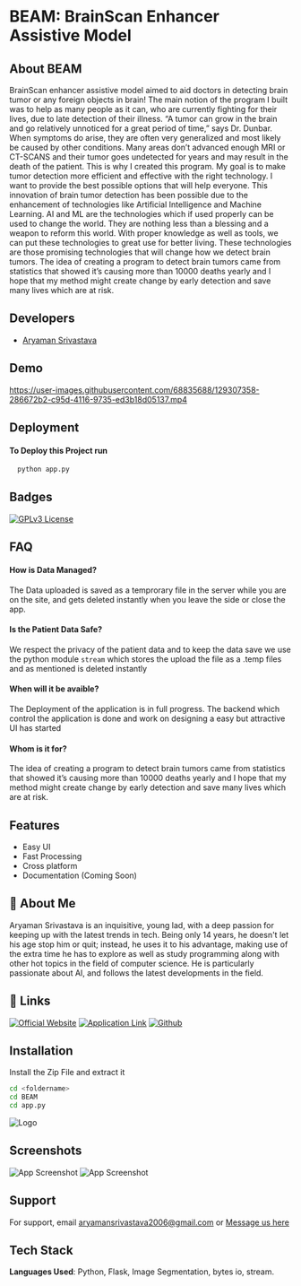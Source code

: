 

# BEAM: BrainScan Enhancer Assistive Model

## About BEAM

BrainScan  enhancer assistive model aimed to aid doctors in detecting brain tumor or any foreign objects in brain!
The main notion of the program I built was to help as many people as it can, who are currently fighting for their lives, due to late detection of their illness. 
“A tumor can grow in the brain and go relatively unnoticed for a great period of time,” says Dr. Dunbar. 
When symptoms do arise, they are often very generalized and most likely  be caused by other conditions. Many areas don’t advanced enough MRI or CT-SCANS and their tumor goes undetected for years and may result in the death of the patient. 
This is why I created this program. My goal is to make tumor detection more efficient and effective with the right technology. I want to provide the best possible options that will help everyone. 
This innovation of brain tumor detection has been possible due to the enhancement of technologies like Artificial Intelligence and Machine Learning. 
AI and ML are the technologies which if used properly can be used to change the world. They are nothing less than a blessing and a weapon to reform this world. With proper knowledge as well as tools, we can put these technologies to great use for better living. 
These technologies are those promising technologies that will change how we detect brain tumors. 
The idea of creating a program to detect brain tumors came from statistics that showed it’s causing more than 10000 deaths yearly and I hope that my method might create change by early detection and save many lives which are at risk.


## Developers

- [Aryaman Srivastava](https://www.github.com/AryamanSrii)

  
## Demo

https://user-images.githubusercontent.com/68835688/129307358-286672b2-c95d-4116-9735-ed3b18d05137.mp4


## Deployment

#### To Deploy this Project run

```bash
  python app.py
```

  
## Badges

[![GPLv3 License](https://img.shields.io/badge/License-GPL%20v3-yellow.svg)](https://opensource.org/licenses/)

  
## FAQ

#### How is Data Managed?

The Data uploaded is saved as a temprorary file in the server while you are on the site, and gets deleted instantly when you leave the side or close the app.

#### Is the Patient Data Safe?

We respect the privacy of the patient data and to keep the data save we use the python module ```stream``` which stores the upload the file as a .temp files and as mentioned is deleted instantly

#### When will it be avaible?

The Deployment of the application is in full progress. The backend which control the application is done and work on designing a easy but attractive UI has started

#### Whom is it for?

The idea of creating a program to detect brain tumors came from statistics that showed it’s causing more than 10000 deaths yearly and I hope that my method might create change by early detection and save many lives which are at risk.

## Features

- Easy UI
- Fast Processing
- Cross platform
- Documentation (Coming Soon)

  
## 🚀 About Me
Aryaman Srivastava is an inquisitive, young lad, with a deep passion for keeping up with the latest trends in tech. Being only 14 years, he doesn't let his age stop him or quit; instead, he uses it to his advantage, making use of the extra time he has to explore as well as study programming along with other hot topics in the field of computer science. He is particularly passionate about AI, and follows the latest developments in the field.
  
## 🔗 Links
[![Official Website](https://img.shields.io/badge/website-000?style=for-the-badge&logo=ko-fi&logoColor=white)](https://beamai.ml/)
[![Application Link](https://img.shields.io/badge/Testing-000?style=for-the-badge&logo=ko-fi&logoColor=white)](https://beam.aryamansri.repl.co/app)
[![Github](https://img.shields.io/badge/github-1DA1F2?style=for-the-badge&logo=github&logoColor=white)](https://github.com/AryamanSrii)

  
## Installation

Install the Zip File and extract it
```bash
cd <foldername>
cd BEAM
cd app.py
```

![Logo](https://media.discordapp.net/attachments/869417962824687630/875603642659512390/image0-removebg-preview.png?width=300&height=250)

    
## Screenshots

![App Screenshot](https://media.discordapp.net/attachments/863802987851939840/873560622590226442/unknown.png?width=1348&height=681)
![App Screenshot](https://media.discordapp.net/attachments/863802987851939840/873560823187001455/unknown.png?width=1350&height=681)


  
## Support

For support, email aryamansrivastava2006@gmail.com or [Message us here](https://beam.aryamansri.repl.co/c)

  
## Tech Stack

**Languages Used**: Python, Flask, Image Segmentation, bytes io, stream.


  

